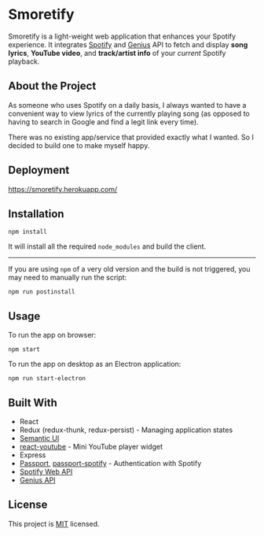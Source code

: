 # Smoretify
Smoretify is a light-weight web application that enhances your Spotify experience. It integrates [Spotify](https://developer.spotify.com/documentation/web-api/) and [Genius](https://docs.genius.com/#/getting-started-h1) API to fetch and display **song lyrics**, **YouTube video**, and **track/artist info** of your  *current* Spotify playback.
## About the Project
As someone who uses Spotify on a daily basis, I always wanted to have a convenient way to view lyrics of the currently playing song (as opposed to having to search in Google and find a legit link every time).

There was no existing app/service that provided exactly what I wanted. So I decided to build one to make myself happy.

## Deployment
https://smoretify.herokuapp.com/

## Installation
```
npm install
```
It will install all the required `node_modules` and build the client.

---
If you are using `npm` of a very old version and the build is not triggered, you may need to manually run the script:
```
npm run postinstall
```

## Usage
To run the app on browser:
```
npm start
```
To run the app on desktop as an Electron application:
```
npm run start-electron
```

## Built With
- React
- Redux (redux-thunk, redux-persist) - Managing application states
- [Semantic UI](https://react.semantic-ui.com/)
- [react-youtube](https://github.com/tjallingt/react-youtube) - Mini YouTube player widget
- Express
- [Passport](http://www.passportjs.org/), [passport-spotify](https://www.npmjs.com/package/passport-spotify) - Authentication with Spotify
- [Spotify Web API](https://developer.spotify.com/documentation/web-api/)
- [Genius API](https://docs.genius.com/#/getting-started-h1)

## License
This project is [MIT](https://github.com/fangnx/smoretify/blob/master/LICENSE) licensed.
